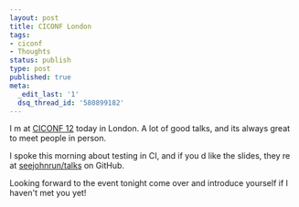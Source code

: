```yaml
---
layout: post
title: CICONF London
tags:
- ciconf
- Thoughts
status: publish
type: post
published: true
meta:
  _edit_last: '1'
  dsq_thread_id: '580899182'
---
```

I m at <a href="http://www.ciconf.com/">CICONF  12</a> today in London. A lot of good talks, and its always great to meet people in person.

I spoke this morning about testing in CI, and if you d like the slides, they re at <a href="https://github.com/seejohnrun/talks">seejohnrun/talks</a> on GitHub.

Looking forward to the event tonight   come over and introduce yourself if I haven't met you yet!
